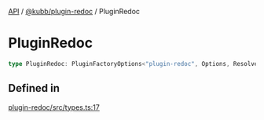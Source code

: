 [API](../../../packages.md) / [@kubb/plugin-redoc](../index.md) / PluginRedoc

# PluginRedoc

```ts
type PluginRedoc: PluginFactoryOptions<"plugin-redoc", Options, ResolveOptions, never>;
```

## Defined in

[plugin-redoc/src/types.ts:17](https://github.com/kubb-project/kubb/blob/7f30045af96d8c89b6cda0a30f7535f095a0cb45/packages/plugin-redoc/src/types.ts#L17)
